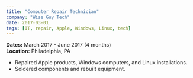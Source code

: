 ```yaml
---
title: "Computer Repair Technician"
company: "Wise Guy Tech"
date: 2017-03-01
tags: [IT, repair, Apple, Windows, Linux, tech]
---
```


**Dates:** March 2017 - June 2017 (4 months)  
**Location:** Philadelphia, PA

- Repaired Apple products, Windows computers, and Linux installations.
- Soldered components and rebuilt equipment.